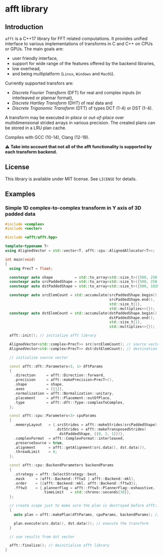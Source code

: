# afft library
## Introduction
`afft` is a C++17 library for FFT related computations. It provides unified interface to various implementations of transforms in C and C++ on CPUs or GPUs. The main goals are:
- user friendly interface,
- support for wide range of the features offered by the backend libraries,
- low overhead,
- and being multiplatform (`Linux`, `Windows` and `MacOS`).

Currently supported transfors are:
- *Discrete Fourier Transform* (DFT) for real and complex inputs (in interleaved or plannar format),
- *Discrete Hartley Transform* (DHT) of real data and
- *Discrete Trigonomic Transform* (DTT) of types DCT (1-4) or DST (1-4).

A transform may be executed *in-place* or *out-of-place* over multidimensional strided arrays in various precision. The created plans can be stored in a LRU plan cache.

Compiles with GCC (10-14), Clang (12-19).

:warning: **Take into account that not all of the afft functionality is supported by each transform backend.**

## License
This library is available under MIT license. See `LICENSE` for details.

## Examples
### Simple 1D complex-to-complex transform in Y axis of 3D padded data
```cpp
#include <complex>
#include <vector>

#include <afft/afft.hpp>

template<typename T>
using AlignedVector = std::vector<T, afft::cpu::AlignedAllocator<T>>;

int main(void)
{
  using PrecT = float;

  constexpr auto shape          = std::to_array<std::size_t>({500, 250, 1020});
  constexpr auto srcPaddedShape = std::to_array<std::size_t>({500, 250, 1024});
  constexpr auto dstPaddedShape = std::to_array<std::size_t>({500, 1020, 256});

  constexpr auto srcElemCount = std::accumulate(srcPaddedShape.begin(),
                                                srcPaddedShape.end(),
                                                std::size_t{1},
                                                std::multiplies<>{});
  constexpr auto dstElemCount = std::accumulate(dstPaddedShape.begin(),
                                                dstPaddedShape.end(),
                                                std::size_t{1},
                                                std::multiplies<>{});

  afft::init(); // initialize afft library

  AlignedVector<std::complex<PrecT>> src(srcElemCount); // source vector
  AlignedVector<std::complex<PrecT>> dst(dstElemCount); // destination vector

  // initialize source vector

  const afft::dft::Parameters<3, 1> dftParams
  {
    .direction     = afft::Direction::forward,
    .precision     = afft::makePrecision<PrecT>(),
    .shape         = shape,
    .axes          = {{1}},
    .normalization = afft::Normalization::unitary,
    .placement     = afft::Placement::outOfPlace,
    .type          = afft::dft::Type::complexToComplex,
  };

  const afft::cpu::Parameters<3> cpuParams
  {
    .memoryLayout   = {.srcStrides = afft::makeStrides(srcPaddedShape),
                       .dstStrides = afft::makeTransposedStrides(
                         dstPaddedShape, {{0, 2, 1}})},
    .complexFormat  = afft::ComplexFormat::interleaved,
    .preserveSource = true,
    .alignment      = afft::getAlignment(src.data(), dst.data()),
    .threadLimit    = 8;
  };

  const afft::cpu::BackendParameters backendParams
  {
    .strategy = afft::SelectStrategy::best,
    .mask     = (afft::Backend::fftw3 | afft::Backend::mkl),
    .order    = {{afft::Backend::mkl, afft::Backend::fftw3}},
    .fftw3    = {.plannerFlag = afft::fftw3::PlannerFlag::exhaustive,
                 .timeLimit   = std::chrono::seconds{30}},
  };

  // create scope just to make sure the plan is destroyed before afft::finalize() is called
  {
    auto plan = afft::makePlan(dftParams, cpuParams, backendParams); // generate the plan of the transform

    plan.execute(src.data(), dst.data()); // execute the transform
  }

  // use results from dst vector

  afft::finalize(); // deinitialize afft library
}
```